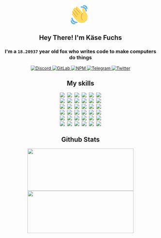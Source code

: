 <div><p align=center><img src=./resources/images/wave.gif width=64px height=64px></p><h2 align=center>Hey There! I'm Käse Fuchs</h2><h3 align=center>I'm a <code>18.20937</code> year old fox who writes code to make computers do things</h3><p align=center><a href=https://discord.com/users/507526681125322772><img alt=Discord src="https://img.shields.io/badge/Discord-5865F2?logo=discord&logoColor=white&style=flat-square#6b08a671c48ce5c164ed7bc4059b46f4"> </a><a href=https://gitlab.com/kasefuchs><img alt=GitLab src="https://img.shields.io/badge/GitLab-330F63?logo=gitlab&logoColor=white&style=flat-square#6b08a671c48ce5c164ed7bc4059b46f4"> </a><a href=https://npmjs.com/~kasefuchs><img alt=NPM src="https://img.shields.io/badge/NPM-CB3837?logo=npm&logoColor=white&style=flat-square#6b08a671c48ce5c164ed7bc4059b46f4"> </a><a href=https://t.me/kasefuchs><img alt=Telegram src="https://img.shields.io/badge/Telegram-2CA5E0?logo=telegram&logoColor=white&style=flat-square#6b08a671c48ce5c164ed7bc4059b46f4"> </a><a href=https://twitter.com/kasefuchs><img alt=Twitter src="https://img.shields.io/badge/Twitter-1DA1F2?logo=twitter&logoColor=white&style=flat-square#6b08a671c48ce5c164ed7bc4059b46f4"></a></p><h2 align=center>My skills</h2><p align=center><a href=https://aws.amazon.com/ ><picture><source srcset="https://skillicons.dev/icons?i=aws&theme=dark#6b08a671c48ce5c164ed7bc4059b46f4" media="(prefers-color-scheme: dark)"><source srcset="https://skillicons.dev/icons?i=aws&theme=light#6b08a671c48ce5c164ed7bc4059b46f4" media="(prefers-color-scheme: light), (prefers-color-scheme: no-preference)"><img src="https://skillicons.dev/icons?i=aws&theme=light#6b08a671c48ce5c164ed7bc4059b46f4"></picture></a>&nbsp;&nbsp;<a href=https://en.wikipedia.org/wiki/Bash_(Unix_shell)><picture><source srcset="https://skillicons.dev/icons?i=bash&theme=dark#6b08a671c48ce5c164ed7bc4059b46f4" media="(prefers-color-scheme: dark)"><source srcset="https://skillicons.dev/icons?i=bash&theme=light#6b08a671c48ce5c164ed7bc4059b46f4" media="(prefers-color-scheme: light), (prefers-color-scheme: no-preference)"><img src="https://skillicons.dev/icons?i=bash&theme=light#6b08a671c48ce5c164ed7bc4059b46f4"></picture></a>&nbsp;&nbsp;<a href=https://discord.com/developers/docs><picture><source srcset="https://skillicons.dev/icons?i=bots&theme=dark#6b08a671c48ce5c164ed7bc4059b46f4" media="(prefers-color-scheme: dark)"><source srcset="https://skillicons.dev/icons?i=bots&theme=light#6b08a671c48ce5c164ed7bc4059b46f4" media="(prefers-color-scheme: light), (prefers-color-scheme: no-preference)"><img src="https://skillicons.dev/icons?i=bots&theme=light#6b08a671c48ce5c164ed7bc4059b46f4"></picture></a>&nbsp;&nbsp;<a href=https://www.cloudflare.com/ ><picture><source srcset="https://skillicons.dev/icons?i=cloudflare&theme=dark#6b08a671c48ce5c164ed7bc4059b46f4" media="(prefers-color-scheme: dark)"><source srcset="https://skillicons.dev/icons?i=cloudflare&theme=light#6b08a671c48ce5c164ed7bc4059b46f4" media="(prefers-color-scheme: light), (prefers-color-scheme: no-preference)"><img src="https://skillicons.dev/icons?i=cloudflare&theme=light#6b08a671c48ce5c164ed7bc4059b46f4"></picture></a>&nbsp;&nbsp;<a href=https://en.wikipedia.org/wiki/CSS><picture><source srcset="https://skillicons.dev/icons?i=css&theme=dark#6b08a671c48ce5c164ed7bc4059b46f4" media="(prefers-color-scheme: dark)"><source srcset="https://skillicons.dev/icons?i=css&theme=light#6b08a671c48ce5c164ed7bc4059b46f4" media="(prefers-color-scheme: light), (prefers-color-scheme: no-preference)"><img src="https://skillicons.dev/icons?i=css&theme=light#6b08a671c48ce5c164ed7bc4059b46f4"></picture></a>&nbsp;&nbsp;<a href=https://www.docker.com/ ><picture><source srcset="https://skillicons.dev/icons?i=docker&theme=dark#6b08a671c48ce5c164ed7bc4059b46f4" media="(prefers-color-scheme: dark)"><source srcset="https://skillicons.dev/icons?i=docker&theme=light#6b08a671c48ce5c164ed7bc4059b46f4" media="(prefers-color-scheme: light), (prefers-color-scheme: no-preference)"><img src="https://skillicons.dev/icons?i=docker&theme=light#6b08a671c48ce5c164ed7bc4059b46f4"></picture></a><br><a href=https://www.electronjs.org/ ><picture><source srcset="https://skillicons.dev/icons?i=electron&theme=dark#6b08a671c48ce5c164ed7bc4059b46f4" media="(prefers-color-scheme: dark)"><source srcset="https://skillicons.dev/icons?i=electron&theme=light#6b08a671c48ce5c164ed7bc4059b46f4" media="(prefers-color-scheme: light), (prefers-color-scheme: no-preference)"><img src="https://skillicons.dev/icons?i=electron&theme=light#6b08a671c48ce5c164ed7bc4059b46f4"></picture></a>&nbsp;&nbsp;<a href=https://expressjs.com/ ><picture><source srcset="https://skillicons.dev/icons?i=express&theme=dark#6b08a671c48ce5c164ed7bc4059b46f4" media="(prefers-color-scheme: dark)"><source srcset="https://skillicons.dev/icons?i=express&theme=light#6b08a671c48ce5c164ed7bc4059b46f4" media="(prefers-color-scheme: light), (prefers-color-scheme: no-preference)"><img src="https://skillicons.dev/icons?i=express&theme=light#6b08a671c48ce5c164ed7bc4059b46f4"></picture></a>&nbsp;&nbsp;<a href=https://www.figma.com/ ><picture><source srcset="https://skillicons.dev/icons?i=figma&theme=dark#6b08a671c48ce5c164ed7bc4059b46f4" media="(prefers-color-scheme: dark)"><source srcset="https://skillicons.dev/icons?i=figma&theme=light#6b08a671c48ce5c164ed7bc4059b46f4" media="(prefers-color-scheme: light), (prefers-color-scheme: no-preference)"><img src="https://skillicons.dev/icons?i=figma&theme=light#6b08a671c48ce5c164ed7bc4059b46f4"></picture></a>&nbsp;&nbsp;<a href=https://firebase.google.com/ ><picture><source srcset="https://skillicons.dev/icons?i=firebase&theme=dark#6b08a671c48ce5c164ed7bc4059b46f4" media="(prefers-color-scheme: dark)"><source srcset="https://skillicons.dev/icons?i=firebase&theme=light#6b08a671c48ce5c164ed7bc4059b46f4" media="(prefers-color-scheme: light), (prefers-color-scheme: no-preference)"><img src="https://skillicons.dev/icons?i=firebase&theme=light#6b08a671c48ce5c164ed7bc4059b46f4"></picture></a>&nbsp;&nbsp;<a href=https://flask.palletsprojects.com/ ><picture><source srcset="https://skillicons.dev/icons?i=flask&theme=dark#6b08a671c48ce5c164ed7bc4059b46f4" media="(prefers-color-scheme: dark)"><source srcset="https://skillicons.dev/icons?i=flask&theme=light#6b08a671c48ce5c164ed7bc4059b46f4" media="(prefers-color-scheme: light), (prefers-color-scheme: no-preference)"><img src="https://skillicons.dev/icons?i=flask&theme=light#6b08a671c48ce5c164ed7bc4059b46f4"></picture></a>&nbsp;&nbsp;<a href=https://cloud.google.com/ ><picture><source srcset="https://skillicons.dev/icons?i=gcp&theme=dark#6b08a671c48ce5c164ed7bc4059b46f4" media="(prefers-color-scheme: dark)"><source srcset="https://skillicons.dev/icons?i=gcp&theme=light#6b08a671c48ce5c164ed7bc4059b46f4" media="(prefers-color-scheme: light), (prefers-color-scheme: no-preference)"><img src="https://skillicons.dev/icons?i=gcp&theme=light#6b08a671c48ce5c164ed7bc4059b46f4"></picture></a><br><a href=https://git-scm.com/ ><picture><source srcset="https://skillicons.dev/icons?i=git&theme=dark#6b08a671c48ce5c164ed7bc4059b46f4" media="(prefers-color-scheme: dark)"><source srcset="https://skillicons.dev/icons?i=git&theme=light#6b08a671c48ce5c164ed7bc4059b46f4" media="(prefers-color-scheme: light), (prefers-color-scheme: no-preference)"><img src="https://skillicons.dev/icons?i=git&theme=light#6b08a671c48ce5c164ed7bc4059b46f4"></picture></a>&nbsp;&nbsp;<a href=https://github.com/ ><picture><source srcset="https://skillicons.dev/icons?i=github&theme=dark#6b08a671c48ce5c164ed7bc4059b46f4" media="(prefers-color-scheme: dark)"><source srcset="https://skillicons.dev/icons?i=github&theme=light#6b08a671c48ce5c164ed7bc4059b46f4" media="(prefers-color-scheme: light), (prefers-color-scheme: no-preference)"><img src="https://skillicons.dev/icons?i=github&theme=light#6b08a671c48ce5c164ed7bc4059b46f4"></picture></a>&nbsp;&nbsp;<a href=https://gitlab.com/ ><picture><source srcset="https://skillicons.dev/icons?i=gitlab&theme=dark#6b08a671c48ce5c164ed7bc4059b46f4" media="(prefers-color-scheme: dark)"><source srcset="https://skillicons.dev/icons?i=gitlab&theme=light#6b08a671c48ce5c164ed7bc4059b46f4" media="(prefers-color-scheme: light), (prefers-color-scheme: no-preference)"><img src="https://skillicons.dev/icons?i=gitlab&theme=light#6b08a671c48ce5c164ed7bc4059b46f4"></picture></a>&nbsp;&nbsp;<a href=https://www.heroku.com/ ><picture><source srcset="https://skillicons.dev/icons?i=heroku&theme=dark#6b08a671c48ce5c164ed7bc4059b46f4" media="(prefers-color-scheme: dark)"><source srcset="https://skillicons.dev/icons?i=heroku&theme=light#6b08a671c48ce5c164ed7bc4059b46f4" media="(prefers-color-scheme: light), (prefers-color-scheme: no-preference)"><img src="https://skillicons.dev/icons?i=heroku&theme=light#6b08a671c48ce5c164ed7bc4059b46f4"></picture></a>&nbsp;&nbsp;<a href=https://en.wikipedia.org/wiki/HTML><picture><source srcset="https://skillicons.dev/icons?i=html&theme=dark#6b08a671c48ce5c164ed7bc4059b46f4" media="(prefers-color-scheme: dark)"><source srcset="https://skillicons.dev/icons?i=html&theme=light#6b08a671c48ce5c164ed7bc4059b46f4" media="(prefers-color-scheme: light), (prefers-color-scheme: no-preference)"><img src="https://skillicons.dev/icons?i=html&theme=light#6b08a671c48ce5c164ed7bc4059b46f4"></picture></a>&nbsp;&nbsp;<a href=https://en.wikipedia.org/wiki/JavaScript><picture><source srcset="https://skillicons.dev/icons?i=js&theme=dark#6b08a671c48ce5c164ed7bc4059b46f4" media="(prefers-color-scheme: dark)"><source srcset="https://skillicons.dev/icons?i=js&theme=light#6b08a671c48ce5c164ed7bc4059b46f4" media="(prefers-color-scheme: light), (prefers-color-scheme: no-preference)"><img src="https://skillicons.dev/icons?i=js&theme=light#6b08a671c48ce5c164ed7bc4059b46f4"></picture></a><br><a href=https://en.wikipedia.org/wiki/Linux><picture><source srcset="https://skillicons.dev/icons?i=linux&theme=dark#6b08a671c48ce5c164ed7bc4059b46f4" media="(prefers-color-scheme: dark)"><source srcset="https://skillicons.dev/icons?i=linux&theme=light#6b08a671c48ce5c164ed7bc4059b46f4" media="(prefers-color-scheme: light), (prefers-color-scheme: no-preference)"><img src="https://skillicons.dev/icons?i=linux&theme=light#6b08a671c48ce5c164ed7bc4059b46f4"></picture></a>&nbsp;&nbsp;<a href=https://mui.com/ ><picture><source srcset="https://skillicons.dev/icons?i=materialui&theme=dark#6b08a671c48ce5c164ed7bc4059b46f4" media="(prefers-color-scheme: dark)"><source srcset="https://skillicons.dev/icons?i=materialui&theme=light#6b08a671c48ce5c164ed7bc4059b46f4" media="(prefers-color-scheme: light), (prefers-color-scheme: no-preference)"><img src="https://skillicons.dev/icons?i=materialui&theme=light#6b08a671c48ce5c164ed7bc4059b46f4"></picture></a>&nbsp;&nbsp;<a href=https://en.wikipedia.org/wiki/Markdown><picture><source srcset="https://skillicons.dev/icons?i=md&theme=dark#6b08a671c48ce5c164ed7bc4059b46f4" media="(prefers-color-scheme: dark)"><source srcset="https://skillicons.dev/icons?i=md&theme=light#6b08a671c48ce5c164ed7bc4059b46f4" media="(prefers-color-scheme: light), (prefers-color-scheme: no-preference)"><img src="https://skillicons.dev/icons?i=md&theme=light#6b08a671c48ce5c164ed7bc4059b46f4"></picture></a>&nbsp;&nbsp;<a href=https://www.mongodb.com/ ><picture><source srcset="https://skillicons.dev/icons?i=mongodb&theme=dark#6b08a671c48ce5c164ed7bc4059b46f4" media="(prefers-color-scheme: dark)"><source srcset="https://skillicons.dev/icons?i=mongodb&theme=light#6b08a671c48ce5c164ed7bc4059b46f4" media="(prefers-color-scheme: light), (prefers-color-scheme: no-preference)"><img src="https://skillicons.dev/icons?i=mongodb&theme=light#6b08a671c48ce5c164ed7bc4059b46f4"></picture></a>&nbsp;&nbsp;<a href=https://www.mysql.com/ ><picture><source srcset="https://skillicons.dev/icons?i=mysql&theme=dark#6b08a671c48ce5c164ed7bc4059b46f4" media="(prefers-color-scheme: dark)"><source srcset="https://skillicons.dev/icons?i=mysql&theme=light#6b08a671c48ce5c164ed7bc4059b46f4" media="(prefers-color-scheme: light), (prefers-color-scheme: no-preference)"><img src="https://skillicons.dev/icons?i=mysql&theme=light#6b08a671c48ce5c164ed7bc4059b46f4"></picture></a>&nbsp;&nbsp;<a href=https://nextjs.org/ ><picture><source srcset="https://skillicons.dev/icons?i=nextjs&theme=dark#6b08a671c48ce5c164ed7bc4059b46f4" media="(prefers-color-scheme: dark)"><source srcset="https://skillicons.dev/icons?i=nextjs&theme=light#6b08a671c48ce5c164ed7bc4059b46f4" media="(prefers-color-scheme: light), (prefers-color-scheme: no-preference)"><img src="https://skillicons.dev/icons?i=nextjs&theme=light#6b08a671c48ce5c164ed7bc4059b46f4"></picture></a><br><a href=https://nodejs.org/en/ ><picture><source srcset="https://skillicons.dev/icons?i=nodejs&theme=dark#6b08a671c48ce5c164ed7bc4059b46f4" media="(prefers-color-scheme: dark)"><source srcset="https://skillicons.dev/icons?i=nodejs&theme=light#6b08a671c48ce5c164ed7bc4059b46f4" media="(prefers-color-scheme: light), (prefers-color-scheme: no-preference)"><img src="https://skillicons.dev/icons?i=nodejs&theme=light#6b08a671c48ce5c164ed7bc4059b46f4"></picture></a>&nbsp;&nbsp;<a href=https://www.postgresql.org/ ><picture><source srcset="https://skillicons.dev/icons?i=postgres&theme=dark#6b08a671c48ce5c164ed7bc4059b46f4" media="(prefers-color-scheme: dark)"><source srcset="https://skillicons.dev/icons?i=postgres&theme=light#6b08a671c48ce5c164ed7bc4059b46f4" media="(prefers-color-scheme: light), (prefers-color-scheme: no-preference)"><img src="https://skillicons.dev/icons?i=postgres&theme=light#6b08a671c48ce5c164ed7bc4059b46f4"></picture></a>&nbsp;&nbsp;<a href=https://learn.microsoft.com/en-us/powershell/ ><picture><source srcset="https://skillicons.dev/icons?i=powershell&theme=dark#6b08a671c48ce5c164ed7bc4059b46f4" media="(prefers-color-scheme: dark)"><source srcset="https://skillicons.dev/icons?i=powershell&theme=light#6b08a671c48ce5c164ed7bc4059b46f4" media="(prefers-color-scheme: light), (prefers-color-scheme: no-preference)"><img src="https://skillicons.dev/icons?i=powershell&theme=light#6b08a671c48ce5c164ed7bc4059b46f4"></picture></a>&nbsp;&nbsp;<a href=https://www.python.org/ ><picture><source srcset="https://skillicons.dev/icons?i=py&theme=dark#6b08a671c48ce5c164ed7bc4059b46f4" media="(prefers-color-scheme: dark)"><source srcset="https://skillicons.dev/icons?i=py&theme=light#6b08a671c48ce5c164ed7bc4059b46f4" media="(prefers-color-scheme: light), (prefers-color-scheme: no-preference)"><img src="https://skillicons.dev/icons?i=py&theme=light#6b08a671c48ce5c164ed7bc4059b46f4"></picture></a>&nbsp;&nbsp;<a href=https://www.raspberrypi.org/ ><picture><source srcset="https://skillicons.dev/icons?i=raspberrypi&theme=dark#6b08a671c48ce5c164ed7bc4059b46f4" media="(prefers-color-scheme: dark)"><source srcset="https://skillicons.dev/icons?i=raspberrypi&theme=light#6b08a671c48ce5c164ed7bc4059b46f4" media="(prefers-color-scheme: light), (prefers-color-scheme: no-preference)"><img src="https://skillicons.dev/icons?i=raspberrypi&theme=light#6b08a671c48ce5c164ed7bc4059b46f4"></picture></a>&nbsp;&nbsp;<a href=https://reactjs.org/ ><picture><source srcset="https://skillicons.dev/icons?i=react&theme=dark#6b08a671c48ce5c164ed7bc4059b46f4" media="(prefers-color-scheme: dark)"><source srcset="https://skillicons.dev/icons?i=react&theme=light#6b08a671c48ce5c164ed7bc4059b46f4" media="(prefers-color-scheme: light), (prefers-color-scheme: no-preference)"><img src="https://skillicons.dev/icons?i=react&theme=light#6b08a671c48ce5c164ed7bc4059b46f4"></picture></a><br><a href=https://redux.js.org/ ><picture><source srcset="https://skillicons.dev/icons?i=redux&theme=dark#6b08a671c48ce5c164ed7bc4059b46f4" media="(prefers-color-scheme: dark)"><source srcset="https://skillicons.dev/icons?i=redux&theme=light#6b08a671c48ce5c164ed7bc4059b46f4" media="(prefers-color-scheme: light), (prefers-color-scheme: no-preference)"><img src="https://skillicons.dev/icons?i=redux&theme=light#6b08a671c48ce5c164ed7bc4059b46f4"></picture></a>&nbsp;&nbsp;<a href=https://en.wikipedia.org/wiki/Regular_expression><picture><source srcset="https://skillicons.dev/icons?i=regex&theme=dark#6b08a671c48ce5c164ed7bc4059b46f4" media="(prefers-color-scheme: dark)"><source srcset="https://skillicons.dev/icons?i=regex&theme=light#6b08a671c48ce5c164ed7bc4059b46f4" media="(prefers-color-scheme: light), (prefers-color-scheme: no-preference)"><img src="https://skillicons.dev/icons?i=regex&theme=light#6b08a671c48ce5c164ed7bc4059b46f4"></picture></a>&nbsp;&nbsp;<a href=https://en.wikipedia.org/wiki/Sass_(stylesheet_language)><picture><source srcset="https://skillicons.dev/icons?i=sass&theme=dark#6b08a671c48ce5c164ed7bc4059b46f4" media="(prefers-color-scheme: dark)"><source srcset="https://skillicons.dev/icons?i=sass&theme=light#6b08a671c48ce5c164ed7bc4059b46f4" media="(prefers-color-scheme: light), (prefers-color-scheme: no-preference)"><img src="https://skillicons.dev/icons?i=sass&theme=light#6b08a671c48ce5c164ed7bc4059b46f4"></picture></a>&nbsp;&nbsp;<a href=https://www.typescriptlang.org/ ><picture><source srcset="https://skillicons.dev/icons?i=ts&theme=dark#6b08a671c48ce5c164ed7bc4059b46f4" media="(prefers-color-scheme: dark)"><source srcset="https://skillicons.dev/icons?i=ts&theme=light#6b08a671c48ce5c164ed7bc4059b46f4" media="(prefers-color-scheme: light), (prefers-color-scheme: no-preference)"><img src="https://skillicons.dev/icons?i=ts&theme=light#6b08a671c48ce5c164ed7bc4059b46f4"></picture></a>&nbsp;&nbsp;<a href=https://unity.com/ ><picture><source srcset="https://skillicons.dev/icons?i=unity&theme=dark#6b08a671c48ce5c164ed7bc4059b46f4" media="(prefers-color-scheme: dark)"><source srcset="https://skillicons.dev/icons?i=unity&theme=light#6b08a671c48ce5c164ed7bc4059b46f4" media="(prefers-color-scheme: light), (prefers-color-scheme: no-preference)"><img src="https://skillicons.dev/icons?i=unity&theme=light#6b08a671c48ce5c164ed7bc4059b46f4"></picture></a>&nbsp;&nbsp;<a href=https://workers.cloudflare.com/ ><picture><source srcset="https://skillicons.dev/icons?i=workers&theme=dark#6b08a671c48ce5c164ed7bc4059b46f4" media="(prefers-color-scheme: dark)"><source srcset="https://skillicons.dev/icons?i=workers&theme=light#6b08a671c48ce5c164ed7bc4059b46f4" media="(prefers-color-scheme: light), (prefers-color-scheme: no-preference)"><img src="https://skillicons.dev/icons?i=workers&theme=light#6b08a671c48ce5c164ed7bc4059b46f4"></picture></a><br></p><h2 align=center>Github Stats</h2><p align=center><picture><source srcset="https://github-readme-stats-kasefuchs.vercel.app/api/?count_private=true&hide_border=true&hide_rank=true&line_height=20&hide_title=true&username=Kasefuchs&theme=dark#6b08a671c48ce5c164ed7bc4059b46f4" media="(prefers-color-scheme: dark)"><source srcset="https://github-readme-stats-kasefuchs.vercel.app/api/?count_private=true&hide_border=true&hide_rank=true&line_height=20&hide_title=true&username=Kasefuchs&theme=light#6b08a671c48ce5c164ed7bc4059b46f4" media="(prefers-color-scheme: light), (prefers-color-scheme: no-preference)"><img align=middle width=350 height=140 src="https://github-readme-stats-kasefuchs.vercel.app/api/?count_private=true&hide_border=true&hide_rank=true&line_height=20&hide_title=true&username=Kasefuchs&theme=light#6b08a671c48ce5c164ed7bc4059b46f4"></picture><picture><source srcset="https://github-readme-stats-kasefuchs.vercel.app/api/top-langs/?count_private=true&hide_border=true&layout=compact&username=Kasefuchs&theme=dark#6b08a671c48ce5c164ed7bc4059b46f4" media="(prefers-color-scheme: dark)"><source srcset="https://github-readme-stats-kasefuchs.vercel.app/api/top-langs/?count_private=true&hide_border=true&layout=compact&username=Kasefuchs&theme=light#6b08a671c48ce5c164ed7bc4059b46f4" media="(prefers-color-scheme: light), (prefers-color-scheme: no-preference)"><img align=middle width=350 height=140 src="https://github-readme-stats-kasefuchs.vercel.app/api/top-langs/?count_private=true&hide_border=true&layout=compact&username=Kasefuchs&theme=light#6b08a671c48ce5c164ed7bc4059b46f4"></picture></p><img src="https://hit.yhype.me/github/profile?user_id=64592097#6b08a671c48ce5c164ed7bc4059b46f4" alt=""></div>